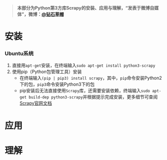 > **本部分为Python第3方库Scrapy的安装、应用与理解，“发表于微博自媒体”，微博：[@钻石草帽](https://weibo.com/strawhatchan)**

# 安装
### Ubuntu系统
1. 直接用`apt-get`安装，在终端输入`sudo apt-get install python3-scrapy`
2. 使用pip（Python包管理工具）安装
	- 在终端输入`(pip | pip3) install scrapy`，其中，`pip`命令安装Python2下的包，`pip3`命令安装Python3下的包
	- pip安装后无法直接使用`Scrapy`库，还需要安装依赖，终端输入`sudo apt-get build-dep python3-scrapy`并根据提示完成安装，更多细节可查阅[Scrapy官网文档](https://docs.scrapy.org/en/latest/)

# 应用


# 理解